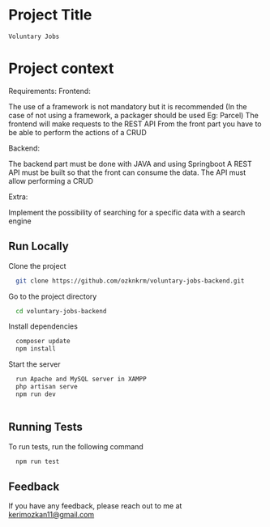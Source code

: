 
# Project Title

    Voluntary Jobs

# Project context

Requirements:
Frontend:

The use of a framework is not mandatory but it is recommended (In the case of not using a framework, a packager should be used Eg: Parcel)
The frontend will make requests to the REST API
From the front part you have to be able to perform the actions of a CRUD

Backend:

The backend part must be done with JAVA and using Springboot
A REST API must be built so that the front can consume the data.
The API must allow performing a CRUD

Extra:

Implement the possibility of searching for a specific data with a search engine


## Run Locally

Clone the project

```bash
  git clone https://github.com/ozknkrm/voluntary-jobs-backend.git
```

Go to the project directory

```bash
  cd voluntary-jobs-backend
```

Install dependencies

```bash
  composer update
  npm install
```

Start the server

```bash
  run Apache and MySQL server in XAMPP
  php artisan serve
  npm run dev
 
```


## Running Tests

To run tests, run the following command

```bash
  npm run test
```


## Feedback

If you have any feedback, please reach out to me at kerimozkan11@gmail.com

